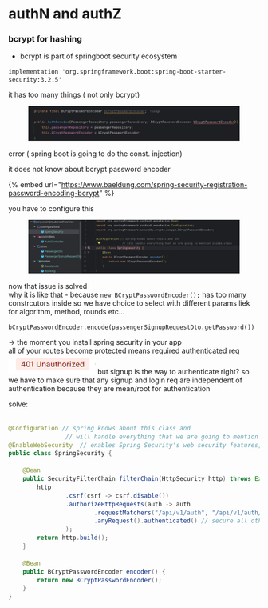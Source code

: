 # authN and authZ

### bcrypt for hashing

* bcrypt is part of springboot security ecosystem

```
implementation 'org.springframework.boot:spring-boot-starter-security:3.2.5'
```

it has too many things ( not only bcrypt)

<figure><img src="../.gitbook/assets/image (6).png" alt=""><figcaption></figcaption></figure>

error ( spring boot is going to do the const. injection)&#x20;

it does not know about bcrypt password encoder&#x20;

{% embed url="https://www.baeldung.com/spring-security-registration-password-encoding-bcrypt" %}

you have to configure this

<figure><img src="../.gitbook/assets/image (7).png" alt=""><figcaption></figcaption></figure>

now that issue is solved\
why it is like that - because `new BCryptPasswordEncoder();`  has too many constrcutors inside so we have choice to select with different params liek for algorithm, method, rounds etc...

```
bCryptPasswordEncoder.encode(passengerSignupRequestDto.getPassword())
```

-> the moment you install spring security in your app \
all of your routes become protected means required authenticated req\
![](<../.gitbook/assets/image (8).png>) but signup is the way to authenticate right? so we have to make sure that any signup and login req are independent of authentication because they are mean/root for authentication

solve:&#x20;

```java

@Configuration // spring knows about this class and
                // will handle everything that we are going to mention inside class
@EnableWebSecurity  // enables Spring Security's web security features, you can add filter
public class SpringSecurity {

    @Bean
    public SecurityFilterChain filterChain(HttpSecurity http) throws Exception {
        http
                .csrf(csrf -> csrf.disable())
                .authorizeHttpRequests(auth -> auth
                        .requestMatchers("/api/v1/auth", "/api/v1/auth/**").permitAll() // allow public access
                        .anyRequest().authenticated() // secure all other endpoints
                );
        return http.build();
    }
    
    @Bean
    public BCryptPasswordEncoder encoder() {
        return new BCryptPasswordEncoder();
    }
}

```
